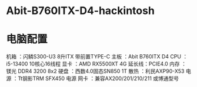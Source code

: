 # Abit-B760ITX-D4-hackintosh



# 电脑配置

机箱	：闪鳞S300-U3 8升ITX 带前置TYPE-C
主板	：Abit B760ITX D4
CPU	：i5-13400 10核心16线程
显卡	：AMD RX5500XT 4G
延长线：PCIE4.0
内存	：镁光 DDR4 3200 8x2
硬盘	：西数4.0固态SN850 1T
散热 ：利民AXP90-X53
电源	：Tt钢影TRM SFX450 电源
网卡	：兼容AX200/201/210/211 或博通型号

